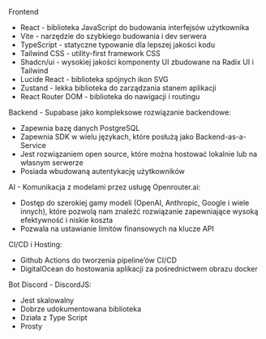 Frontend
- React - biblioteka JavaScript do budowania interfejsów użytkownika
- Vite - narzędzie do szybkiego budowania i dev serwera
- TypeScript - statyczne typowanie dla lepszej jakości kodu
- Tailwind CSS - utility-first framework CSS
- Shadcn/ui - wysokiej jakości komponenty UI zbudowane na Radix UI i Tailwind
- Lucide React - biblioteka spójnych ikon SVG
- Zustand - lekka biblioteka do zarządzania stanem aplikacji
- React Router DOM - biblioteka do nawigacji i routingu

Backend - Supabase jako kompleksowe rozwiązanie backendowe:
- Zapewnia bazę danych PostgreSQL
- Zapewnia SDK w wielu językach, które posłużą jako Backend-as-a-Service
- Jest rozwiązaniem open source, które można hostować lokalnie lub na własnym serwerze
- Posiada wbudowaną autentykację użytkowników

AI - Komunikacja z modelami przez usługę Openrouter.ai:
- Dostęp do szerokiej gamy modeli (OpenAI, Anthropic, Google i wiele innych), które pozwolą nam znaleźć rozwiązanie zapewniające wysoką efektywność i niskie koszta
- Pozwala na ustawianie limitów finansowych na klucze API

CI/CD i Hosting:
- Github Actions do tworzenia pipeline’ów CI/CD
- DigitalOcean do hostowania aplikacji za pośrednictwem obrazu docker 

Bot Discord - DiscordJS:
* Jest skalowalny
* Dobrze udokumentowana biblioteka
* Działa z Type Script
* Prosty